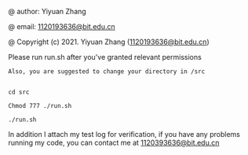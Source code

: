 @ author: Yiyuan Zhang

@ email: 1120193636@bit.edu.cn

@ Copyright (c) 2021. Yiyuan Zhang (1120193636@bit.edu.cn)



Please run run.sh after you've  granted relevant permissions

```shell
Also, you are suggested to change your directory in /src


```

```shell
cd src
```

```shell
Chmod 777 ./run.sh
```

```shell
./run.sh
```



In addition I attach my test log for verification, if you have any  problems running my code, you can contact me at 1120393636@bit.edu.cn
